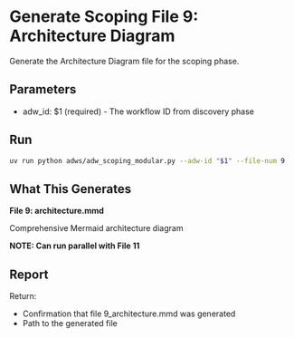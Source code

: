 # Generate Scoping File 9: Architecture Diagram

Generate the Architecture Diagram file for the scoping phase.

## Parameters

- adw_id: $1 (required) - The workflow ID from discovery phase

## Run

```bash
uv run python adws/adw_scoping_modular.py --adw-id "$1" --file-num 9
```

## What This Generates

**File 9: architecture.mmd**

Comprehensive Mermaid architecture diagram

**NOTE: Can run parallel with File 11**

## Report

Return:
- Confirmation that file 9_architecture.mmd was generated
- Path to the generated file
